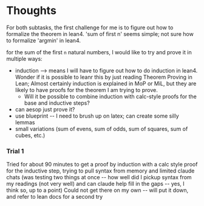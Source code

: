Thoughts
============
For both subtasks, the first challenge for me is to figure out how to formalize the theorem in lean4. 'sum of first n' seems simple;  not sure how to formalize 'argmin' in lean4.  

for the sum of the first `n` natural numbers,  I would like to try and prove it in multiple ways:
- induction --> means I will have to figure out how to do induction in lean4.  Wonder if it is possible to leanr this by just reading Theorem Proving in Lean; Almost certainly induction is explained in MoP or MiL, but they are likely to have proofs for the theorem I am trying to prove.
  - Will it be possible to combine induction with calc-style proofs for the base and inductive steps?
- can aesop just prove it?  
- use blueprint -- I need to brush up on latex; can create some silly lemmas
- small variations (sum of evens, sum of odds, sum of squares, sum of cubes, etc.)

### Trial 1
Tried for about 90 minutes to get a proof by induction with a calc style proof for the inductive step, trying to pull syntax from memory and limited claude chats (was testing two things at once -- how well did I pickup syntax from my readings (not very well) and can claude help fill in the gaps -- yes, I think so, up to a point)
Could not get there on my own -- will put it down, and refer to lean docs for a second try
